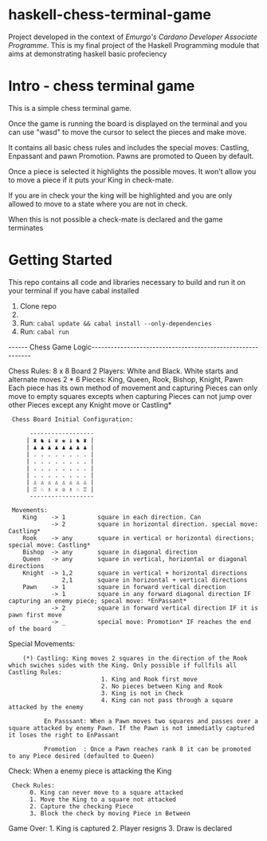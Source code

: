 # haskell-chess-terminal-game


Project developed in the context of *Emurgo's Cardano Developer Associate Programme*. This is my final project of the Haskell Programming module that aims at demonstrating haskell basic profeciency

# Intro - chess terminal game

This is a simple chess terminal game. 

Once the game is running the board is displayed on the terminal and you can use "wasd" to move the cursor to select the pieces and make move. 

It contains all basic chess rules and includes the special moves: Castling, Enpassant and pawn Promotion. Pawns are promoted to Queen by default.

Once a piece is selected it highlights the possible moves. It won't allow you to move a piece if it puts your King in check-mate.

If you are in check your the king will be highlighted and you are only allowed to move to a state where you are not in check. 

When this is not possible a check-mate is declared and the game terminates



# Getting Started 
This repo contains all code and libraries necessary to build and run it on your terminal if you have cabal installed


1. Clone repo
2. 
3. Run: `cabal update && cabal install --only-dependencies`
4. Run: `cabal run`



------  Chess Game Logic-----------------------------------------------------------

 
  Chess Rules:
    8 x 8 Board 
    2     Players: White and Black. White starts and alternate moves
    2 * 6 Pieces: King, Queen, Rook, Bishop, Knight, Pawn 
           Each piece has its own method of movement and capturing
          Pieces can only move to empty squares excepts when capturing
          Pieces can not jump over other Pieces except any Knight move or Castling*  
          

     Chess Board Initial Configuration:

          ------------------
         | ♜ ♞ ♝ ♛ ♚ ♝ ♞ ♜ |              
         | ♟ ♟ ♟ ♟ ♟ ♟ ♟ ♟ |     
         | . . . . . . . . |
         | . . . . . . . . |
         | . . . . . . . . |
         | . . . . . . . . |
         | ♙ ♙ ♙ ♙ ♙ ♙ ♙ ♙ |                              
         | ♖ ♘ ♗ ♕ ♔ ♗ ♘ ♖ |                              
          ------------------                     
   
     Movements:
        King    -> 1         square in each direction. Can  
                -> 2         square in horizontal direction. special move: Castling*
        Rook    -> any       square in vertical or horizontal directions; special move: Castling* 
        Bishop  -> any       square in diagonal direction
        Queen   -> any       square in vertical, horizontal or diagonal directions 
        Knight  -> 1,2       square in vertical + horizontal directions 
                   2,1       square in horizontal + vertical directions
        Pawn    -> 1         square in forward vertical direction
                -> 1         square in any forward diagonal direction IF capturing an enemy piece; specal move: *EnPassant*
                -> 2         square in forward vertical direction IF it is pawn first move 
                -> _         special move: Promotion* IF reaches the end of the board
 
 Special Movements:
        
        (*) Castling: King moves 2 squares in the direction of the Rook which swiches sides with the King. Only possible if fullfils all Castling Rules: 
                              1. King and Rook first move
                              2. No pieces between King and Rook
                              3. King is not in Check
                              4. King can not pass through a square attacked by the enemy

              En Passsant: When a Pawn moves two squares and passes over a square attacked by enemy Pawn. If the Pawn is not immediatly captured it loses the right to EnPassant 
                     
              Promotion  : Once a Pawn reaches rank 8 it can be promoted to any Piece desired (defaulted to Queen)



 Check: When a enemy piece is attacking the King

     Check Rules:
          0. King can never move to a square attacked
          1. Move the King to a square not attacked
          2. Capture the checking Piece
          3. Block the check by moving Piece in Between

 Game Over:
    1. King is captured 
    2. Player resigns 
    3. Draw is declared




